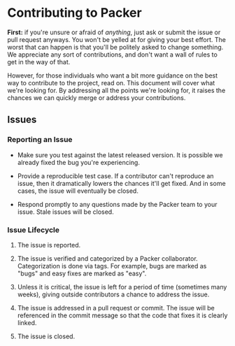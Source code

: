 # Contributing to Packer

**First:** if you're unsure or afraid of _anything_, just ask
or submit the issue or pull request anyways. You won't be yelled at for
giving your best effort. The worst that can happen is that you'll be
politely asked to change something. We appreciate any sort of contributions,
and don't want a wall of rules to get in the way of that.

However, for those individuals who want a bit more guidance on the
best way to contribute to the project, read on. This document will cover
what we're looking for. By addressing all the points we're looking for,
it raises the chances we can quickly merge or address your contributions.

## Issues

### Reporting an Issue

* Make sure you test against the latest released version. It is possible
  we already fixed the bug you're experiencing.

* Provide a reproducible test case. If a contributor can't reproduce an
  issue, then it dramatically lowers the chances it'll get fixed. And in
  some cases, the issue will eventually be closed.

* Respond promptly to any questions made by the Packer team to your issue.
  Stale issues will be closed.

### Issue Lifecycle

1. The issue is reported.

2. The issue is verified and categorized by a Packer collaborator.
   Categorization is done via tags. For example, bugs are marked as "bugs"
   and easy fixes are marked as "easy".

3. Unless it is critical, the issue is left for a period of time (sometimes
   many weeks), giving outside contributors a chance to address the issue.

4. The issue is addressed in a pull request or commit. The issue will be
   referenced in the commit message so that the code that fixes it is clearly
   linked.

5. The issue is closed.
